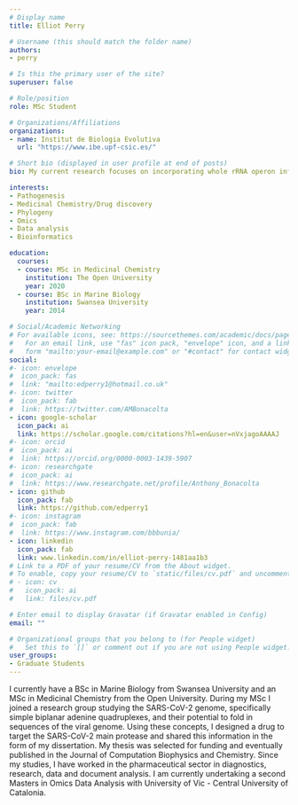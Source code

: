 ```yaml
---
# Display name
title: Elliot Perry

# Username (this should match the folder name)
authors:
- perry

# Is this the primary user of the site?
superuser: false

# Role/position
role: MSc Student

# Organizations/Affiliations
organizations:
- name: Institut de Biologia Evolutiva
  url: "https://www.ibe.upf-csic.es/"

# Short bio (displayed in user profile at end of posts)
bio: My current research focuses on incorporating whole rRNA operon information to reference databases.

interests:
- Pathogenesis
- Medicinal Chemistry/Drug discovery
- Phylogeny
- Omics
- Data analysis
- Bioinformatics

education:
  courses:
  - course: MSc in Medicinal Chemistry
    institution: The Open University
    year: 2020
  - course: BSc in Marine Biology
    institution: Swansea University
    year: 2014

# Social/Academic Networking
# For available icons, see: https://sourcethemes.com/academic/docs/page-builder/#icons
#   For an email link, use "fas" icon pack, "envelope" icon, and a link in the
#   form "mailto:your-email@example.com" or "#contact" for contact widget.
social:
#- icon: envelope
#  icon_pack: fas
#  link: "mailto:edperry1@hotmail.co.uk"
#- icon: twitter
#  icon_pack: fab
#  link: https://twitter.com/AMBonacolta
- icon: google-scholar
  icon_pack: ai
  link: https://scholar.google.com/citations?hl=en&user=nVxjagoAAAAJ
#- icon: orcid
#  icon_pack: ai
#  link: https://orcid.org/0000-0003-1439-5907
#- icon: researchgate
#  icon_pack: ai
#  link: https://www.researchgate.net/profile/Anthony_Bonacolta
- icon: github
  icon_pack: fab
  link: https://github.com/edperry1
#- icon: instagram
#  icon_pack: fab
#  link: https://www.instagram.com/bbbunia/
- icon: linkedin
  icon_pack: fab
  link: www.linkedin.com/in/elliot-perry-1481aa1b3
# Link to a PDF of your resume/CV from the About widget.
# To enable, copy your resume/CV to `static/files/cv.pdf` and uncomment the lines below.
# - icon: cv
#   icon_pack: ai
#   link: files/cv.pdf

# Enter email to display Gravatar (if Gravatar enabled in Config)
email: ""

# Organizational groups that you belong to (for People widget)
#   Set this to `[]` or comment out if you are not using People widget.
user_groups:
- Graduate Students
---
```


I currently have a BSc in Marine Biology from Swansea University and an MSc in Medicinal Chemistry from the Open University. During my MSc I joined a research group studying the SARS-CoV-2 genome, specifically simple biplanar adenine quadruplexes, and their potential to fold in sequences of the viral genome. Using these concepts, I designed a drug to target the SARS-CoV-2 main protease and shared this information in the form of my dissertation. My thesis was selected for funding and eventually published in the Journal of Computation Biophysics and Chemistry. Since my studies, I have worked in the pharmaceutical sector in diagnostics, research, data and document analysis. I am currently undertaking a second Masters in Omics Data Analysis with University of Vic - Central University of Catalonia.
